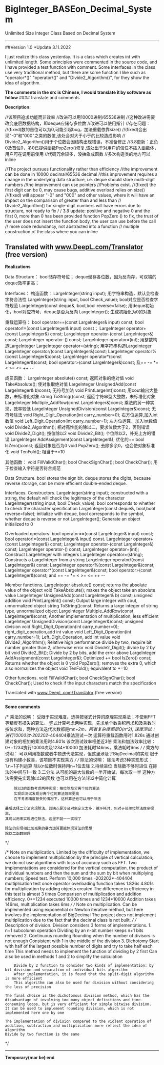# BigInteger_BASEon_Decimal_System
Unlimited Size Integer Class Based on Decimal System


---
##Version 1.0
*Update 3.11.2022

I just realize this class yesterday. It is a class which creates int with unlimited length.
Some principles were commented in the source code, and I have provided a test function with comment.
Some interfaces in the class use very traditional method, but there are some function I like such as "operator*()" "operator/()" and "Divide2_Algorithm()", for they show the idea of algorithm.

**The comments in the src is Chinese, I would translate it by software as follow**
####Translate and comments

**Description:**

//该项目追求功能而非效率
//改进可以用10000进制/65536进制
//这种改进需要改变底层数据结构，即deque应储存多位数
//改进可以使用指针
//存在问题：
//(fixed)数的首位可以为0,可能引起bug，加法重载依靠size()
//(fixed)会出现"-0"和"000"之类的数值,该处会对大于小于的比较造成影响
// Divide2_Algorithm()用于个位数会因结构出现错误，不准备修正
//3.8更新：正负0及首位0，多0已提供函数PopZero()修复,该处出于对用户的信任不插入函数体，用户可在调用前使用
//代码冗余较多，没抽象成函数
//多次构造类的地方可以inline

//The project pursues functionality rather than efficiency
//the improvement can be done in 10000 decimal/65536 decimal
//this improvement requires a change in the underlying data structure, i.e. deque should store multi-digit numbers
//the improvement can use pointers
//Problems exist.
//(fixed) the first digit can be 0, may cause bugs, additive overload relies on size()
//(fixed) will appear "-0" and "000" and other values, where it will have an impact on the comparison of greater than and less than
// Divide2_Algorithm() for single-digit numbers will have errors due to structure, not ready to fix
/ / 3.8 update: positive and negative 0 and the first 0, more than 0 has been provided function PopZero () to fix, the trust of the user does not insert the function body, the user can use before the call
// more code redundancy, not abstracted into a function
// multiple construction of the class where you can inline

Translated with www.DeepL.com/Translator (free version)
---
**Realizations**

Data Structure：
	bool储存符号位；
	deque储存各位数，因为反向存，可双端的deque效率更高；

Interfaces：
构造函数：
	LargeInteger(string input);  用字符串构造，默认会检查字符合法性
	LargeInteger(string input, bool Check_value);  bool对应是否检查字符规范
	LargeInteger(const deque<int>&, bool,bool reverse=false);  用deque初始化，bool对应符号、deque是否为反向
	LargeInteger();  生成初始化为0的对象

重载运算符：
	bool operator==(const LargeInteger& input) const;
	bool operator!=(const LargeInteger& input) const；
	LargeInteger operator+(const LargeInteger&) const;
	LargeInteger operator-(const LargeInteger&) const;
	LargeInteger operator-() const;
	LargeInteger operator=(int);  用整数构造LargeInteger
	LargeInteger operator=(string);  用字符串构造LargeInteger
	LargeInteger operator/(const LargeInteger&)const;
	LargeInteger operator%(const LargeInteger&)const;
	LargeInteger operator*(const LargeInteger&)const;
	bool operator>(const LargeInteger&)const;
	及+= -= *= < >= <= ++ --

成员函数：
	LargeInteger absolute() const;  返回对象的绝对值
	void TakeAbsolute();  使对象取绝对值
	LargeInteger UnsignedAdd(const LargeInteger& b)const;  无符号加法
	void PrintLargeInt()const;  用cout输出大整数，未标准化对象
	string ToString()const;  返回字符串型大整数，未标准化对象
	LargeInteger Multiple_AddRow(const LargeInteger&)const;  乘法的另一种实现，效率较低
	LargeInteger UnsignedDivision(const LargeInteger&)const;  无符号除法
	void Right_Digit_Operation(int carry_number=0);  右方位运算,加入int数值
	void Left_Digit_Operation(int carry_number=1);  左方位运算，加入int数值
	void Divide2_Algorithm();  相对高性能的除以二，要求位数大于2，否则错误
	void Divide2_Digit();  按位除以2
	void Divide2_Bit();  个位除以2，补充上方的错误
	LargeInteger AddAssignment(const LargeInteger&);  优化的+=
	bool IsZero()const;  返回对象是否为0
	void PopZero();  去除多余0，也会使对象标准化
	void TenFold();  相当于*=10

其他函数：
	void FillValidChar();
	bool CheckSignChar();
	bool CheckChar();
	用于检查输入字符是否符合规范
                
 Data Structure.
	bool stores the sign bit.
	deque stores the digits, because reverse storage, can be more efficient double-ended deque.

Interfaces.
Constructors.
	LargeInteger(string input); constructed with a string, the default will check the legitimacy of the character
	LargeInteger(string input, bool Check_value); bool corresponds to whether to check the character specification
	LargeInteger(const deque<int>&, bool,bool reverse=false); initialize with deque, bool corresponds to the symbol, whether deque is reverse or not
	LargeInteger(); Generate an object initialized to 0

Overloaded operators.
	bool operator==(const LargeInteger& input) const;
	bool operator!=(const LargeInteger& input) const.
	LargeInteger operator+(const LargeInteger&) const;
	LargeInteger operator-(const LargeInteger&) const;
	LargeInteger operator-() const;
	LargeInteger operator=(int); Construct LargeInteger with integers
	LargeInteger operator=(string); Constructs a LargeInteger from a string
	LargeInteger operator/(const LargeInteger&) const;
	LargeInteger operator%(const LargeInteger&)const;
	LargeInteger operator*(const LargeInteger&)const;
	bool operator>(const LargeInteger&)const;
	and += -= *= < >= <= ++ --

Member functions.
	LargeInteger absolute() const; returns the absolute value of the object
	void TakeAbsolute(); makes the object take an absolute value
	LargeInteger UnsignedAdd(const LargeInteger& b) const; unsigned addition
	void PrintLargeInt() const; Output large integer with cout, unnormalized object
	string ToString()const; Returns a large integer of string type, unnormalized object
	LargeInteger Multiple_AddRow(const LargeInteger&)const; Another implementation of multiplication, less efficient
	LargeInteger UnsignedDivision(const LargeInteger&)const; unsigned division
	void Right_Digit_Operation(int carry_number=0); right_digit_operation,add int value
	void Left_Digit_Operation(int carry_number=1); Left_Digit_Operation, add int value
	void Divide2_Algorithm(); Relative high performance divide by two, require bit number greater than 2, otherwise error
	void Divide2_Digit(); divide by 2 by bit
	void Divide2_Bit(); Divide by 2 by bits, add the error above
	LargeInteger AddAssignment(const LargeInteger&); Optimized +=
	bool IsZero() const; Returns whether the object is 0
	void PopZero(); removes the extra 0, which also normalizes the object
	void TenFold(); equivalent to *=10

Other functions.
	void FillValidChar();
	bool CheckSignChar();
	bool CheckChar();
	Used to check if the input characters match the specification

Translated with www.DeepL.com/Translator (free version)
                   
---
                   
**Some comments**

/*
乘法的说明：
	受限于实现难度，选择按竖式计算的原理实现乘法；不使用FFT等精度有损失的算法。
	竖式计算考虑两种实现，先求单个数乘积再求和及乘数时按位求和，两种方法迭代次数都是m*n+2m，两者复杂度都是O(n^2);
	速度测试：
	进行10000次-202202*-404404乘法测试一次
	运算符重载函数用时1.826s
	通过创建对象的相加的乘法用时4.801s
	该次测试效率相差近3倍
	乘法和加法效率比较：
	0+=1234执行10000次及1234*10000
	加法耗时146ms，乘法耗时6ms
*/
/*
乘方的说明：
	可以利用指数或者牛顿迭代法实现，但这里涉及了BigDecimal的实现
	限于没有构建小数类，该项目不实现乘方
*/
/*
除法的说明：
	除法考虑3种实现形式：
	1.n+1子列运算
		除以n位数时保持用n+1位去除
	2.持续进位
		当除数不够时进位
		在除法的中间与1一致
	3.二分法
		从可能的最大位数的一半开始试，每次取一半
		这种方法需要先实现除以2的函数
		也可以用在方法1和2中简化计算

		除以2的函数考虑两种实现：按位除及分离个位的算法
		实现后测试发现分离个位的算法效率更高
		在不考虑精度损失的情况下，这种算法也可以用于除法

	最后选择二分法实现除法，其缺点是涉及对象定义太多，循环耗时，但对于简单位除法效率很高，
	其可以用来实现进位除法，这里不就一一实现了

	除法的实现相比加减乘的暴力运算更能体现算法的思想
	除以二函数同理
*/
                   
/*
Note on multiplication.
	Limited by the difficulty of implementation, we choose to implement multiplication by the principle of vertical calculation; we do not use algorithms with loss of accuracy such as FFT.
	Two implementations are considered for the vertical computation, the product of individual numbers and then the sum and the sum by bit when multiplying numbers;
	Speed test.
	Perform 10,000 times -202202*-404404 multiplication test once
	operator overloading function takes 1.826s
	4.801s for multiplication by adding objects created
	The difference in efficiency in this test is almost 3 times
	Comparison of multiplication and addition efficiency.
	0+=1234 executed 10000 times and 1234*10000
	Addition takes 146ms, multiplication takes 6ms
*/
/*
Note on multiplication.
	Can be implemented using exponential or Newton iterative method, but here involves the implementation of BigDecimal
	The project does not implement multiplication due to the fact that the decimal class is not built.
*/
/*
Description of division.
	Division considers 3 forms of implementations.
	1. n+1 subcolumn operation
		Dividing by an n-bit number keeps n+1 bits removed
	2. Continuous rounding
		Rounding when the number of divisors is not enough
		Consistent with 1 in the middle of the division
	3. Dichotomy
		Start with half of the largest possible number of digits and try to take half each time
		This method needs to implement the function of dividing by 2 first
		Can also be used in methods 1 and 2 to simplify the calculation

		Divide by 2 function to consider two kinds of implementation: by bit division and separation of individual bits algorithm
		After implementation, it is found that the split-digit algorithm is more efficient
		This algorithm can also be used for division without considering the loss of precision

	The final choice is the dichotomous division method, which has the disadvantage of involving too many object definitions and time-consuming loops, but is very efficient for simple bitwise division.
	It can be used to implement rounding division, which is not implemented here one by one

	The implementation of division compared to the violent operation of addition, subtraction and multiplication more reflect the idea of algorithm
	Divide by two function is the same
*/
                   
---
                   
**Temporary(mar be) end**               
                   
